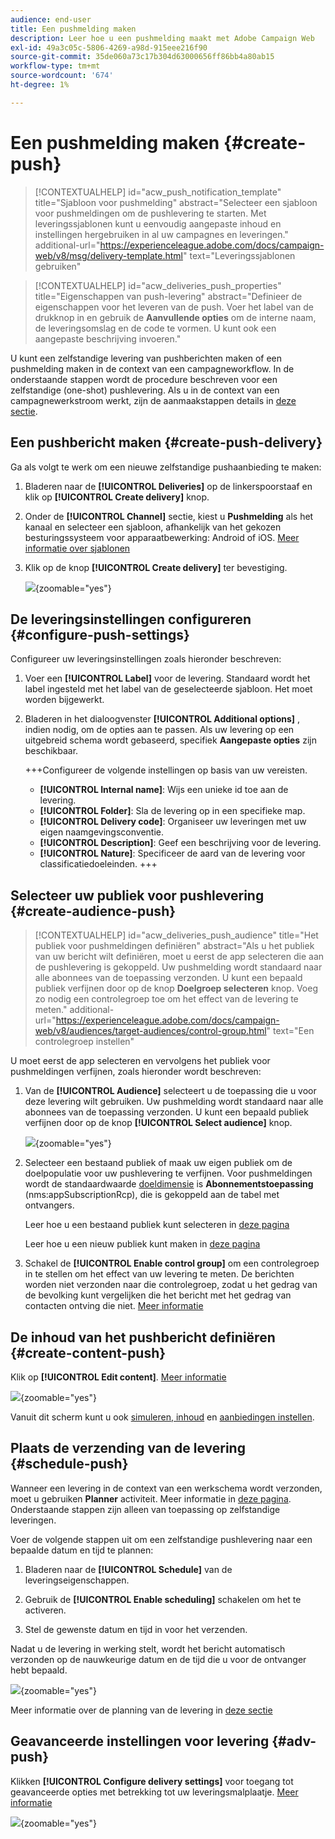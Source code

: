 ```yaml
---
audience: end-user
title: Een pushmelding maken
description: Leer hoe u een pushmelding maakt met Adobe Campaign Web
exl-id: 49a3c05c-5806-4269-a98d-915eee216f90
source-git-commit: 35de060a73c17b304d63000656ff86bb4a80ab15
workflow-type: tm+mt
source-wordcount: '674'
ht-degree: 1%

---
```


# Een pushmelding maken {#create-push}

>[!CONTEXTUALHELP]
>id="acw_push_notification_template"
>title="Sjabloon voor pushmelding"
>abstract="Selecteer een sjabloon voor pushmeldingen om de pushlevering te starten. Met leveringssjablonen kunt u eenvoudig aangepaste inhoud en instellingen hergebruiken in al uw campagnes en leveringen."
>additional-url="https://experienceleague.adobe.com/docs/campaign-web/v8/msg/delivery-template.html" text="Leveringssjablonen gebruiken"


>[!CONTEXTUALHELP]
>id="acw_deliveries_push_properties"
>title="Eigenschappen van push-levering"
>abstract="Definieer de eigenschappen voor het leveren van de push. Voer het label van de drukknop in en gebruik de **Aanvullende opties** om de interne naam, de leveringsomslag en de code te vormen. U kunt ook een aangepaste beschrijving invoeren."

U kunt een zelfstandige levering van pushberichten maken of een pushmelding maken in de context van een campagneworkflow. In de onderstaande stappen wordt de procedure beschreven voor een zelfstandige (one-shot) pushlevering. Als u in de context van een campagnewerkstroom werkt, zijn de aanmaakstappen details in [deze sectie](../workflows/activities/channels.md#create-a-delivery-in-a-campaign-workflow).

## Een pushbericht maken {#create-push-delivery}

Ga als volgt te werk om een nieuwe zelfstandige pushaanbieding te maken:

1. Bladeren naar de **[!UICONTROL Deliveries]** op de linkerspoorstaaf en klik op  **[!UICONTROL Create delivery]** knop.

1. Onder de **[!UICONTROL Channel]** sectie, kiest u **Pushmelding** als het kanaal en selecteer een sjabloon, afhankelijk van het gekozen besturingssysteem voor apparaatbewerking: Android of iOS. [Meer informatie over sjablonen](../msg/delivery-template.md)

1. Klik op de knop **[!UICONTROL Create delivery]** ter bevestiging.

   ![](assets/push_create_1.png){zoomable="yes"}

## De leveringsinstellingen configureren {#configure-push-settings}

Configureer uw leveringsinstellingen zoals hieronder beschreven:

1. Voer een **[!UICONTROL Label]** voor de levering. Standaard wordt het label ingesteld met het label van de geselecteerde sjabloon. Het moet worden bijgewerkt.

1. Bladeren in het dialoogvenster **[!UICONTROL Additional options]** , indien nodig, om de opties aan te passen. Als uw levering op een uitgebreid schema wordt gebaseerd, specifiek **Aangepaste opties** zijn beschikbaar.

   +++Configureer de volgende instellingen op basis van uw vereisten.
   * **[!UICONTROL Internal name]**: Wijs een unieke id toe aan de levering.
   * **[!UICONTROL Folder]**: Sla de levering op in een specifieke map.
   * **[!UICONTROL Delivery code]**: Organiseer uw leveringen met uw eigen naamgevingsconventie.
   * **[!UICONTROL Description]**: Geef een beschrijving voor de levering.
   * **[!UICONTROL Nature]**: Specificeer de aard van de levering voor classificatiedoeleinden.
+++


## Selecteer uw publiek voor pushlevering {#create-audience-push}

>[!CONTEXTUALHELP]
>id="acw_deliveries_push_audience"
>title="Het publiek voor pushmeldingen definiëren"
>abstract="Als u het publiek van uw bericht wilt definiëren, moet u eerst de app selecteren die aan de pushlevering is gekoppeld. Uw pushmelding wordt standaard naar alle abonnees van de toepassing verzonden. U kunt een bepaald publiek verfijnen door op de knop **Doelgroep selecteren** knop. Voeg zo nodig een controlegroep toe om het effect van de levering te meten."
>additional-url="https://experienceleague.adobe.com/docs/campaign-web/v8/audiences/target-audiences/control-group.html" text="Een controlegroep instellen"


U moet eerst de app selecteren en vervolgens het publiek voor pushmeldingen verfijnen, zoals hieronder wordt beschreven:

1. Van de **[!UICONTROL Audience]** selecteert u de toepassing die u voor deze levering wilt gebruiken. Uw pushmelding wordt standaard naar alle abonnees van de toepassing verzonden. U kunt een bepaald publiek verfijnen door op de knop **[!UICONTROL Select audience]** knop.

   ![](assets/push_create_2.png){zoomable="yes"}

1. Selecteer een bestaand publiek of maak uw eigen publiek om de doelpopulatie voor uw pushlevering te verfijnen. Voor pushmeldingen wordt de standaardwaarde [doeldimensie](../audience/about-recipients.md#targeting-dimensions) is **Abonnementstoepassing** (nms:appSubscriptionRcp), die is gekoppeld aan de tabel met ontvangers.

   Leer hoe u een bestaand publiek kunt selecteren in [deze pagina](../audience/add-audience.md)

   Leer hoe u een nieuw publiek kunt maken in [deze pagina](../audience/one-time-audience.md)

1. Schakel de **[!UICONTROL Enable control group]** om een controlegroep in te stellen om het effect van uw levering te meten. De berichten worden niet verzonden naar die controlegroep, zodat u het gedrag van de bevolking kunt vergelijken die het bericht met het gedrag van contacten ontving die niet. [Meer informatie](../audience/control-group.md)

## De inhoud van het pushbericht definiëren {#create-content-push}

Klik op **[!UICONTROL Edit content]**. [Meer informatie](content-push.md)

![](assets/push_create_5.png){zoomable="yes"}

Vanuit dit scherm kunt u ook [simuleren, inhoud](../preview-test/preview-test.md) en [aanbiedingen instellen](../msg/offers.md).

## Plaats de verzending van de levering {#schedule-push}

Wanneer een levering in de context van een werkschema wordt verzonden, moet u gebruiken **Planner** activiteit. Meer informatie in [deze pagina](../workflows/activities/scheduler.md). Onderstaande stappen zijn alleen van toepassing op zelfstandige leveringen.

Voer de volgende stappen uit om een zelfstandige pushlevering naar een bepaalde datum en tijd te plannen:

1. Bladeren naar de **[!UICONTROL Schedule]** van de leveringseigenschappen.

1. Gebruik de **[!UICONTROL Enable scheduling]** schakelen om het te activeren.

1. Stel de gewenste datum en tijd in voor het verzenden.

Nadat u de levering in werking stelt, wordt het bericht automatisch verzonden op de nauwkeurige datum en de tijd die u voor de ontvanger hebt bepaald.

![](assets/push_create_3.png){zoomable="yes"}

Meer informatie over de planning van de levering in [deze sectie](../msg/gs-deliveries.md#gs-schedule)

## Geavanceerde instellingen voor levering {#adv-push}

Klikken **[!UICONTROL Configure delivery settings]** voor toegang tot geavanceerde opties met betrekking tot uw leveringsmalplaatje. [Meer informatie](../advanced-settings/delivery-settings.md)

![](assets/push_create_4.png){zoomable="yes"}
